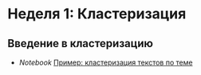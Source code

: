 # Неделя 1: Кластеризация

## Введение в кластеризацию
 * _Notebook_ [Пример: кластеризация текстов по теме](week_1/TextsClusteringExample.ipynb)
